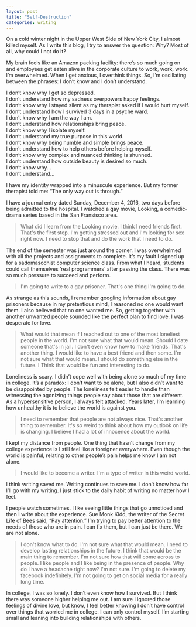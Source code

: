 ```yaml
---
layout: post
title: "Self-Destruction"
categories: writing
---
```


On a cold winter night in the Upper West Side of New York City, I almost killed myself. As I write this blog, I try to answer the question: Why? Most of all, why could I not do it? 

My brain feels like an Amazon packing facility: there’s so much going on and employees get eaten alive in the corporate culture to work, work, work. I’m overwhelmed. When I get anxious, I overthink things. So, I’m oscillating between the phrases: I don’t know and I don’t understand. 

I don’t know why I get so depressed.  
I don’t understand how my sadness overpowers happy feelings.  
I don’t know why I stayed silent as my therapist asked if I would hurt myself.  
I don’t understand how I survived 3 days in a psyche ward.   
I don’t know why I am the way I am.  
I don’t understand how relationships bring peace.  
I don’t know why I isolate myself.  
I don’t understand my true purpose in this world.  
I don’t know why being humble and simple brings peace.  
I don’t understand how to help others before helping myself.  
I don’t know why complex and nuanced thinking is shunned.  
I don’t understand how outside beauty is desired so much.  
I don’t know why…  
I don’t understand…  

I have my identity wrapped into a minuscule experience. But my former therapist told me: “The only way out is through.”

I have a journal entry dated Sunday, December 4, 2016, two days before being admitted to the hospital. I watched a gay movie, Looking, a comedic-drama series based in the San Fransisco area. 

> What did I learn from the Looking movie. I think I need friends first. That's the first step. I'm getting stressed out and I'm looking for sex right now. I need to stop that and do the work that I need to do.

The end of the semester was just around the corner. I was overwhelmed with all the projects and assignments to complete. It’s my fault I signed up for a sadomasochist computer science class. From what I heard, students could call themselves ‘real programmers’ after passing the class. There was so much pressure to succeed and perform. 

> I'm going to write to a gay prisoner. That's one thing I'm going to do.

As strange as this sounds, I remember googling information about gay prisoners because in my pretentious mind, I reasoned no one would want them. I also believed that no one wanted me. So, getting together with another unwanted people sounded like the perfect plan to find love. I was desperate for love.

> What would that mean if I reached out to one of the most loneliest people in the world. I'm not sure what that would mean. Should I date someone that's in jail. I don't even know how to make friends. That's another thing. I would like to have a best friend and then some. I'm not sure what that would mean. I should do something else in the future. I Think that would be fun and interesting to do.

Loneliness is scary. I didn’t cope well with being alone so much of my time in college. It’s a paradox: I don’t want to be alone, but I also didn’t want to be disappointed by people. The loneliness felt easier to handle than witnessing the agonizing things people say about those that are different. As a hypersensitive person, I always felt attacked. Years later, I’m learning how unhealthy it is to believe the world is against you. 

> I need to remember that people are not always nice. That's another thing to remember. It's so weird to think about how my outlook on life is changing. I believe I had a lot of innocence about the world. 

I kept my distance from people. One thing that hasn’t change from my college experience is I still feel like a foreigner everywhere. Even though the world is painful, relating to other people’s pain helps me know I am not alone. 

> I would like to become a writer. I'm a type of writer in this weird world. 

I think writing saved me. Writing continues to save me. I don’t know how far I’ll go with my writing. I just stick to the daily habit of writing no matter how I feel.

I people watch sometimes. I like seeing little things that go unnoticed and then I write about the experience. Sue Monk Kidd, the writer of the Secret Life of Bees said, “Pay attention.” I’m trying to pay better attention to the needs of those who are in pain. I can fix them, but I can just be there. We are not alone.

>  I don't know what to do. I'm not sure what that would mean. I need to develop lasting relationships in the future. I think that would be the main thing to remember. I'm not sure how that will come across to people. I like people and I like being in the presence of people. Why do I have a headache right now? I'm not sure. I'm going to delete my facebook indefinitely. I'm not going to get on social media for a really long time.

In college, I was so lonely. I don’t even know how I survived. But I think there was someone higher helping me out. I am sure I ignored those feelings of divine love, but know, I feel better knowing I don’t have control over things that worried me in college. I can only control myself. I’m starting small and leaning into building relationships with others. 
